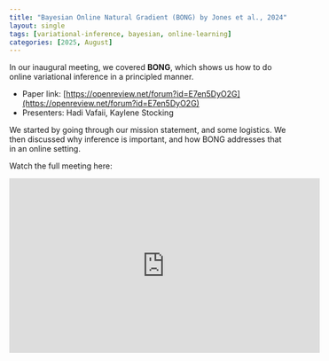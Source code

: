 ```yaml
---
title: "Bayesian Online Natural Gradient (BONG) by Jones et al., 2024"
layout: single
tags: [variational-inference, bayesian, online-learning]
categories: [2025, August]
---
```


In our inaugural meeting, we covered **BONG**, which shows us how to do online variational inference in a principled manner.

- Paper link: [https://openreview.net/forum?id=E7en5DyO2G](https://openreview.net/forum?id=E7en5DyO2G)
- Presenters: Hadi Vafaii, Kaylene Stocking

We started by going through our mission statement, and some logistics. We then discussed why inference is important, and how BONG addresses that in an online setting.

Watch the full meeting here:

<iframe width="560" height="315" src="https://www.youtube.com/embed/efc70z3bGlc?si=UG1ZCD6nKsHo0yIL" title="YouTube video player" frameborder="0" allow="accelerometer; autoplay; clipboard-write; encrypted-media; gyroscope; picture-in-picture; web-share" referrerpolicy="strict-origin-when-cross-origin" allowfullscreen></iframe>
